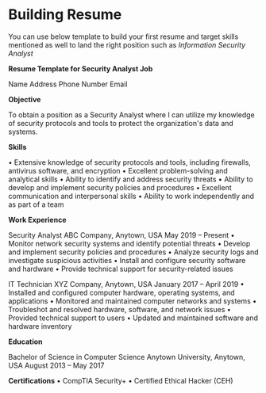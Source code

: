# Building Resume

You can use below template to build your first resume and target skills mentioned as well to land the right position such as _Information Security Analyst_

**Resume Template for Security Analyst Job**

Name
Address
Phone Number
Email

**Objective**

To obtain a position as a Security Analyst where I can utilize my knowledge of security protocols and tools to protect the organization's data and systems.

**Skills**

• Extensive knowledge of security protocols and tools, including firewalls, antivirus software, and encryption
• Excellent problem-solving and analytical skills
• Ability to identify and address security threats
• Ability to develop and implement security policies and procedures
• Excellent communication and interpersonal skills
• Ability to work independently and as part of a team

**Work Experience**

Security Analyst
ABC Company, Anytown, USA
May 2019 – Present
• Monitor network security systems and identify potential threats
• Develop and implement security policies and procedures
• Analyze security logs and investigate suspicious activities
• Install and configure security software and hardware
• Provide technical support for security-related issues

IT Technician
XYZ Company, Anytown, USA
January 2017 – April 2019
• Installed and configured computer hardware, operating systems, and applications
• Monitored and maintained computer networks and systems
• Troubleshot and resolved hardware, software, and network issues
• Provided technical support to users
• Updated and maintained software and hardware inventory

**Education**

Bachelor of Science in Computer Science
Anytown University, Anytown, USA
August 2013 – May 2017

**Certifications**
• CompTIA Security+
• Certified Ethical Hacker (CEH)
